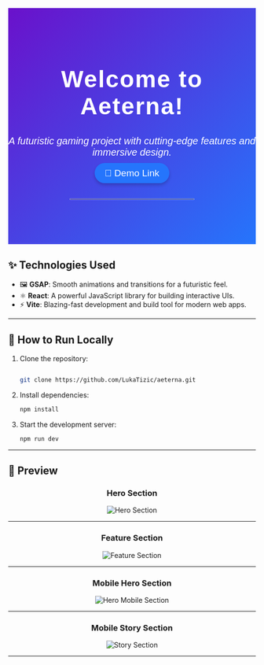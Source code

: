 

<div style="text-align: center; font-family: 'Arial', sans-serif; padding: 50px 0; background: linear-gradient(135deg, #6a11cb, #2575fc); color: #fff;">
  <h1 style="font-size: 3rem; font-weight: bold; letter-spacing: 2px;">Welcome to Aeterna!</h1>
  <p style="font-size: 1.25rem; margin: 20px 0; font-style: italic;">A futuristic gaming project with cutting-edge features and immersive design.</p>
  <a href="https://aeterna-wine.vercel.app/" style="text-decoration: none; color: #fff; font-size: 1.2rem; background-color: #2575fc; padding: 10px 20px; border-radius: 30px; box-shadow: 0 4px 6px rgba(0, 0, 0, 0.2); transition: background-color 0.3s ease;">
    🌌 Demo Link
  </a>
  <hr style="width: 50%; border: 1px solid #ddd; margin: 40px auto; opacity: 0.5;">
</div>


## ✨ **Technologies Used**

- 🖼️ **GSAP**: Smooth animations and transitions for a futuristic feel.  
- ⚛️ **React**: A powerful JavaScript library for building interactive UIs.  
- ⚡ **Vite**: Blazing-fast development and build tool for modern web apps.  

<hr>



## 🧩 **How to Run Locally**

1. Clone the repository:

   ```bash
   
   git clone https://github.com/LukaTizic/aeterna.git
    ```
3. Install dependencies:

   ```bash
   npm install
    ```
5. Start the development server:

   ```bash
   npm run dev
    ```

<hr>

## 📸 **Preview**
<h3 align="center">Hero Section</h3>
<div align="center">
  <img src="public/img/hero-section.png" alt="Hero Section" />
</div>

<hr>

<h3 align="center">Feature Section</h3>
<div align="center">
  <img src="public/img/features-section.png" alt="Feature Section" />
</div>

<hr>

<h3 align="center">Mobile Hero Section</h3>
<div align="center">
  <img src="public/img/hero-mobile.png" alt="Hero Mobile Section" />
</div>

<hr>

<h3 align="center">Mobile Story Section</h3>
<div align="center">
  <img src="public/img/story-section.png" alt="Story Section" />
</div>

<hr>
